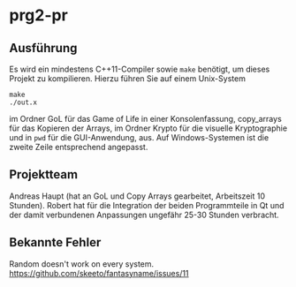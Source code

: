 # prg2-pr
## Ausführung
Es wird ein mindestens C++11-Compiler sowie `make` benötigt, um dieses Projekt zu kompilieren. Hierzu führen Sie auf einem Unix-System
```
make
./out.x
```
im Ordner GoL für das Game of Life in einer Konsolenfassung, copy_arrays für das Kopieren der Arrays, im Ordner Krypto für die visuelle Kryptographie und in `pwd` für die GUI-Anwendung, aus. Auf Windows-Systemen ist die zweite Zeile entsprechend angepasst.

## Projektteam
Andreas Haupt (hat an GoL und Copy Arrays gearbeitet, Arbeitszeit 10 Stunden). Robert hat für die Integration der beiden Programmteile in Qt und der damit verbundenen Anpassungen ungefähr 25-30 Stunden verbracht.
## Bekannte Fehler
Random doesn't work on every system.
https://github.com/skeeto/fantasyname/issues/11
